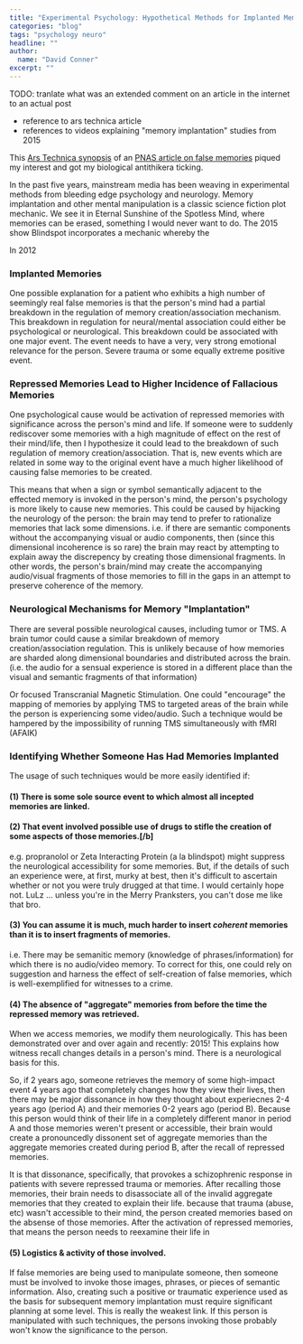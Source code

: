 ```yaml
---
title: "Experimental Psychology: Hypothetical Methods for Implanted Memories"
categories: "blog"
tags: "psychology neuro"
headline: ""
author:
  name: "David Conner"
excerpt: ""
---
```


TODO: tranlate what was an extended comment on an article in the
internet to an actual post

- reference to ars technica article
- references to videos explaining "memory implantation" studies from 2015

This
[Ars Technica synopsis](http://arstechnica.com/science/2016/08/false-memories-arise-because-the-brain-codes-similar-ideas-similarly/)
of an
[PNAS article on false memories](http://www.pnas.org/content/early/2016/08/16/1610686113)
piqued my interest and got my biological antithikera ticking.

In the past five years, mainstream media has been weaving in
experimental methods from bleeding edge psychology and
neurology. Memory implantation and other mental manipulation is a
classic science fiction plot mechanic. We see it in Eternal Sunshine
of the Spotless Mind, where memories can be erased, something I would
never want to do. The 2015 show Blindspot incorporates a mechanic
whereby the




In
2012

### Implanted Memories

One possible explanation for a patient who exhibits a high number of
seemingly real false memories is that the person's mind had a partial
breakdown in the regulation of memory creation/association mechanism.
This breakdown in regulation for neural/mental association could
either be psychological or neurological. This breakdown could be
associated with one major event. The event needs to have a very, very
strong emotional relevance for the person. Severe trauma or some
equally extreme positive event.

### Repressed Memories Lead to Higher Incidence of Fallacious Memories

One psychological cause would be activation of repressed memories with
significance across the person's mind and life. If someone were to
suddenly rediscover some memories with a high magnitude of effect on
the rest of their mind/life, then I hypothesize it could lead to the
breakdown of such regulation of memory creation/association. That is,
new events which are related in some way to the original event have a
much higher likelihood of causing false memories to be created.

This means that when a sign or symbol semantically adjacent to the
effected memory is invoked in the person's mind, the person's
psychology is more likely to cause new memories. This could be caused
by hijacking the neurology of the person: the brain may tend to prefer
to rationalize memories that lack some dimensions. i.e. if there are
semantic components without the accompanying visual or audio
components, then (since this dimensional incoherence is so rare) the
brain may react by attempting to explain away the discrepency by
creating those dimensional fragments. In other words, the person's
brain/mind may create the accompanying audio/visual fragments of those
memories to fill in the gaps in an attempt to preserve coherence of
the memory.

### Neurological Mechanisms for Memory "Implantation"

There are several possible neurological causes, including tumor or
TMS. A brain tumor could cause a similar breakdown of memory
creation/association regulation. This is unlikely because of how
memories are sharded along dimensional boundaries and distributed
across the brain. (i.e. the audio for a sensual experience is stored
in a different place than the visual and semantic fragments of that
information)

Or focused Transcranial Magnetic Stimulation. One could "encourage"
the mapping of memories by applying TMS to targeted areas of the brain
while the person is experiencing some video/audio. Such a technique
would be hampered by the impossibility of running TMS simultaneously
with fMRI (AFAIK)

### Identifying Whether Someone Has Had Memories Implanted

The usage of such techniques would be more easily identified if:

#### (1) There is some sole source event to which almost all incepted memories are linked.

#### (2) That event involved possible use of drugs to stifle the creation of some aspects of those memories.[/b]

e.g. propranolol or Zeta Interacting Protein (a la blindspot) might
suppress the neurological accessibility for some memories. But, if the
details of such an experience were, at first, murky at best, then it's
difficult to ascertain whether or not you were truly drugged at that
time. I would certainly hope not. LuLz ... unless you're in the Merry
Pranksters, you can't dose me like that bro.

#### (3) You can assume it is much, much harder to insert *coherent* memories than it is to insert fragments of memories.

i.e. There may be semanitic memory (knowledge of phrases/information)
for which there is no audio/video memory. To correct for this, one
could rely on suggestion and harness the effect of self-creation of
false memories, which is well-exemplified for witnesses to a crime.

#### (4) The absence of "aggregate" memories from before the time the repressed memory was retrieved.

When we access memories, we modify them neurologically. This has been
demonstrated over and over again and recently: 2015! This explains how
witness recall changes details in a person's mind. There is a
neurological basis for this.

So, if 2 years ago, someone retrieves the memory of some high-impact
event 4 years ago that completely changes how they view their lives,
then there may be major dissonance in how they thought about
experiecnes 2-4 years ago (period A) and their memories 0-2 years ago
(period B). Because this person would think of their life in a
completely different manor in period A and those memories weren't
present or accessible, their brain would create a pronouncedly
dissonent set of aggregate memories than the aggregate memories
created during period B, after the recall of repressed memories.

It is that dissonance, specifically, that provokes a schizophrenic
response in patients with severe repressed trauma or memories. After
recalling those memories, their brain needs to disassociate all of the
invalid aggregate memories that they created to explain their
life. because that trauma (abuse, etc) wasn't accessible to their
mind, the person created memories based on the absense of those
memories. After the activation of repressed memories, that means the
person needs to reexamine their life in

#### (5) Logistics & activity of those involved.

If false memories are being used to manipulate someone, then someone
must be involved to invoke those images, phrases, or pieces of
semantic information. Also, creating such a positive or traumatic
experience used as the basis for subsequent memory implantation must
require significant planning at some level. This is really the weakest
link. If this person is manipulated with such techniques, the persons
invoking those probably won't know the significance to the person.

